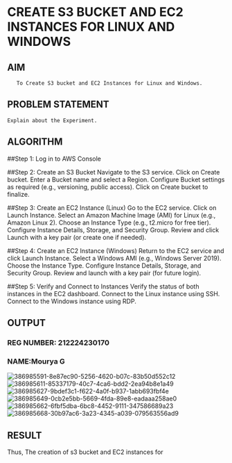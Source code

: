  # CREATE S3 BUCKET AND EC2 INSTANCES FOR LINUX AND WINDOWS
  ## AIM
       To Create S3 bucket and EC2 Instances for Linux and Windows.
## PROBLEM STATEMENT
    Explain about the Experiment.

## ALGORITHM
##Step 1: Log in to AWS Console

##Step 2: Create an S3 Bucket Navigate to the S3 service. Click on Create bucket. Enter a Bucket name and select a Region. Configure Bucket settings as required (e.g., versioning, public access). Click on Create bucket to finalize.

##Step 3: Create an EC2 Instance (Linux) Go to the EC2 service. Click on Launch Instance. Select an Amazon Machine Image (AMI) for Linux (e.g., Amazon Linux 2). Choose an Instance Type (e.g., t2.micro for free tier). Configure Instance Details, Storage, and Security Group. Review and click Launch with a key pair (or create one if needed).

##Step 4: Create an EC2 Instance (Windows) Return to the EC2 service and click Launch Instance. Select a Windows AMI (e.g., Windows Server 2019). Choose the Instance Type. Configure Instance Details, Storage, and Security Group. Review and launch with a key pair (for future login).

##Step 5: Verify and Connect to Instances Verify the status of both instances in the EC2 dashboard. Connect to the Linux instance using SSH. Connect to the Windows instance using RDP.


## OUTPUT
### REG NUMBER: 212224230170
### NAME:Mourya G
 
![386985591-8e87ec90-5256-4620-b07c-83b50d552c12](https://github.com/user-attachments/assets/1b38063c-eecd-46fe-9bc8-95992fc31d01)
![386985611-85337179-40c7-4ca6-bdd2-2ea94b8e1a49](https://github.com/user-attachments/assets/580fd6b0-0ef3-47ac-8bb1-0f968c2acfe1)
![386985627-9bdef3c1-f622-4a0f-b937-1abb693fbf4e](https://github.com/user-attachments/assets/3b895083-1309-4ad9-8c19-8dd28dec1853)
![386985649-0cb2e5bb-5669-4fda-89e8-eadaaa258ae0](https://github.com/user-attachments/assets/71db106b-0dda-4124-b110-a5916a14b942)
![386985662-6fbf5dba-6bc8-4452-9111-347586689a23](https://github.com/user-attachments/assets/3e0864fa-0aed-4e5f-af3c-349f1f694892)
![386985668-30b97ac6-3a23-4345-a039-079563556ad9](https://github.com/user-attachments/assets/17d3d4fd-3c27-4530-8c56-240abe6e7183)


 
 
## RESULT
Thus, The creation of s3 bucket and EC2 instances for 
 

  



